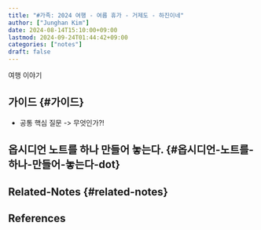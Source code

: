 ```yaml
---
title: "#가족: 2024 여행 - 여름 휴가 - 거제도 - 하진이네"
author: ["Junghan Kim"]
date: 2024-08-14T15:10:00+09:00
lastmod: 2024-09-24T01:44:42+09:00
categories: ["notes"]
draft: false
---
```


여행 이야기


## 가이드 {#가이드}

-   공통 핵심 질문 -&gt; 무엇인가?!


## 옵시디언 노트를 하나 만들어 놓는다. {#옵시디언-노트를-하나-만들어-놓는다-dot}


## Related-Notes {#related-notes}

## References

<style>.csl-entry{text-indent: -1.5em; margin-left: 1.5em;}</style><div class="csl-bib-body">
</div>
